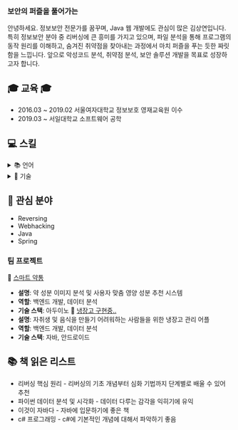 <h3 class="heading-element" dir="auto">보안의 퍼즐을 풀어가는</h3>
안녕하세요. 정보보안 전문가를 꿈꾸며, Java 웹 개발에도 관심이 많은 김상연입니다.  
특히 정보보안 분야 중 리버싱에 큰 흥미를 가지고 있으며,  
파일 분석을 통해 프로그램의 동작 원리를 이해하고, 숨겨진 취약점을 찾아내는 과정에서 마치 퍼즐을 푸는 듯한 짜릿함을 느낍니다.  
앞으로 악성코드 분석, 취약점 분석, 보안 솔루션 개발을 목표로 성장하고자 합니다.


## 🎓 교육 🎓
* 2016.03 ~ 2019.02 서울여자대학교 정보보호 영재교육원 이수
* 2019.03 ~ 서일대학교 소프트웨어 공학

## 💻 스킬
<details>
<summary>📚 언어</summary>

<details>
<summary>☕ Java</summary>

- [Java 정리](https://velog.io/@m0ng/Java-%EC%A0%95%EB%A6%AC)
- [Java 생성자](https://velog.io/@m0ng/Java-Note-%EC%83%9D%EC%84%B1%EC%9E%90)
- [Java 메소드 오버로딩/오버라이딩 정리](https://velog.io/@m0ng/Java-%ED%95%99%EC%8A%B5%EB%85%B8%ED%8A%B8-%EB%A9%94%EC%86%8C%EB%93%9C-%EC%98%A4%EB%B2%84%EB%A1%9C%EB%94%A9)

</details>

<details>
<summary>🟣 C#</summary>

- [C# 기본 문법](https://velog.io/@m0ng/posts)
- [WinForm 예제](https://velog.io/@m0ng/posts)

</details>

<details>
<summary>⚙ Assembly</summary>

- [리버싱 - 어셈블리 기초](https://velog.io/@m0ng/%EC%96%B4%EC%85%88%EB%B8%94%EB%A6%AC%EC%96%B4-%EC%A3%BC%EC%9A%94-%EB%AA%85%EB%A0%B9%EC%96%B4-%EC%A0%95%EB%A6%AC)
- [리버싱 - DreamHack 풀이](https://velog.io/@m0ng/DreamHack-rev-basic-2)

</details>

</details> <!-- ✅ 이거 안 닫아줘서 문제가 생긴 거야 -->


<details>
<summary>🧰 기술</summary><br>

<div style="margin-left: 30rem">

<details>
<summary>🛠️ IDA</summary>

- [IDA 설치 및 기본 사용법](https://velog.io/@m0ng/ida-basic)
- [IDA로 함수 분석하는 법](https://velog.io/@m0ng/ida-function-tracing)

</details>

<details>
<summary>🧪 Burp Suite</summary>

- [Burp Suite 기본 세팅](https://velog.io/@m0ng/burp-basic)
- [인터셉트와 리퀘스트 분석](https://velog.io/@m0ng/burp-intercept)

</details>

<details>
<summary>🌐 Wireshark</summary>

- [Wireshark 필터링 기초](https://velog.io/@m0ng/wireshark-filter)
- [패킷 캡처 및 분석 실습](https://velog.io/@m0ng/wireshark-practice)

</details>

<details>
<summary>🌱 Spring</summary>

- [Spring 기초 입문](https://velog.io/@m0ng/spring-basic)
- [의존성 주입(DI)과 컨테이너](https://velog.io/@m0ng/spring-di)

</details>
</div>
</details>


## 🔎 관심 분야
* Reversing
* Webhacking
* Java
* Spring

### 팀 프로젝트
💊 [스마트 약통](https://velog.io/@m0ng/spring-basic)
- **설명**: 약 성분 이미지 분석 및 사용자 맞춤 영양 성분 추천 시스템
- **역할**: 백엔드 개발, 데이터 분석
- **기술 스택**: 아두이노
🔎 [냉장고 구현중..](https://velog.io/@m0ng/spring-basic)
- **설명**: 자취생 및 음식을 만들기 어려워하는 사람들을 위한 냉장고 관리 어플
- **역할**: 백엔드 개발, 데이터 분석
- **기술 스택**: 자바, 안드로이드

## 📚 책 읽은 리스트
* 리버싱 핵심 원리 - 리버싱의 기초 개념부터 심화 기법까지 단계별로 배울 수 있어 추천
* 파이썬 데이터 분석 및 시각화 - 데이터 다루는 감각을 익히기에 유익
* 이것이 자바다 - 자바에 입문하기에 좋은 책
* c# 프로그래밍 - c#에 기본적인 개념에 대해서 파악하기 좋음


